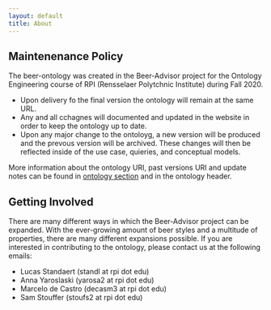 ```yaml
---
layout: default
title: About
---
```


## Maintenenance Policy

The beer-ontology was created in the Beer-Advisor project for the Ontology Engineering course of RPI (Rensselaer Polytchnic Institute) during Fall 2020.
<ul>
<li>Upon delivery fo the final version the ontology will remain at the same URL.</li>
<li>Any and all cchagnes will documented and updated in the website in order to keep the ontology up to date.</li>
<li>Upon any major change to the ontoloyg, a new version will be produced and the prevous version will be archived. These changes will then be reflected inside of the use case, quieries, and conceptual models.</li>
</ul>
More information about the ontology URI, past versions URI and update notes can be found in <a href="../beer-advisor/ontology#ontologies">ontology section</a> and in the ontology header. 

## Getting Involved

There are many different ways in which the Beer-Advisor project can be expanded. With the ever-growing amount of beer styles and a multitude of properties, there are many different expansions possible. If you are interested in contributing to the ontology, please contact us at the following emails:

- Lucas Standaert (standl at rpi dot edu)
- Anna Yaroslaski (yarosa2 at rpi dot edu)
- Marcelo de Castro (decasm3 at rpi dot edu)
- Sam Stouffer (stoufs2 at rpi dot edu) 

